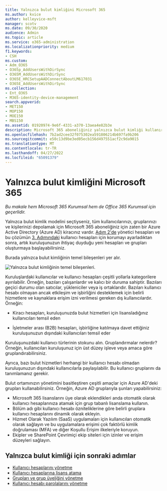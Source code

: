 ```yaml
---
title: Yalnızca bulut kimliğini Microsoft 365
ms.author: kvice
author: kelleyvice-msft
manager: scotv
ms.date: 09/30/2020
audience: Admin
ms.topic: article
ms.service: o365-administration
ms.localizationpriority: medium
f1.keywords:
- CSH
ms.custom:
- Adm_O365
- O365p_AddUsersWithDirSync
- O365M_AddUsersWithDirSync
- O365E_HRCSetupAADConnectAboutLM617031
- O365E_AddUsersWithDirSync
ms.collection:
- Ent_O365
- M365-identity-device-management
search.appverid:
- MET150
- MOP150
- MOE150
- MBS150
ms.assetid: 01920974-9e6f-4331-a370-13aea4e82b3e
description: Microsoft 365 aboneliğiniz yalnızca bulut kimliği kullanırken kullanıcı ve grup oluşturmayı açıklar.
ms.openlocfilehash: 7b2ad2cee32f075302ea591806214b697fa9b206
ms.sourcegitcommit: e50c13d9be3ed05ecb156d497551acf2c9da9015
ms.translationtype: MT
ms.contentlocale: tr-TR
ms.lasthandoff: 04/27/2022
ms.locfileid: "65091379"
---
```

# <a name="microsoft-365-cloud-only-identity"></a>Yalnızca bulut kimliğini Microsoft 365

*Bu makale hem Microsoft 365 Kurumsal hem de Office 365 Kurumsal için geçerlidir.*

Yalnızca bulut kimlik modelini seçtiyseniz, tüm kullanıcılarınızı, gruplarınızı ve kişilerinizi depolamak için Microsoft 365 aboneliğiniz için zaten bir Azure Active Directory (Azure AD) kiracınız vardır. [Adım 2'de](protect-your-global-administrator-accounts.md) yönetici hesapları ve bu çözümün [3. Adımındaki](microsoft-365-secure-sign-in.md) kullanıcı hesapları için korumayı ayarladıktan sonra, artık kuruluşunuzun ihtiyaç duyduğu yeni hesapları ve grupları oluşturmaya başlayabilirsiniz.

Burada yalnızca bulut kimliğinin temel bileşenleri yer alır.
 
![Yalnızca bulut kimliğinin temel bileşenleri.](../media/about-microsoft-365-identity/cloud-only-identity.png)

Kuruluşlardaki kullanıcılar ve kullanıcı hesapları çeşitli yollarla kategorilere ayırılabilir. Örneğin, bazıları çalışanlardır ve kalıcı bir duruma sahiptir. Bazıları geçici durumu olan satıcılar, yükleniciler veya iş ortaklarıdır. Bazıları kullanıcı hesabı olmayan ancak etkileşim ve işbirliğini desteklemek için belirli hizmetlere ve kaynaklara erişim izni verilmesi gereken dış kullanıcılardır. Örneğin:

- Kiracı hesapları, kuruluşunuzda bulut hizmetleri için lisansladığınız kullanıcıları temsil eden

- İşletmeler arası (B2B) hesapları, işbirliğine katılmaya davet ettiğiniz kuruluşunuzun dışındaki kullanıcıları temsil eder

Kuruluşunuzdaki kullanıcı türlerinin stokunu alın. Gruplandırmalar nelerdir? Örneğin, kullanıcıları kuruluşunuz için üst düzey işleve veya amaca göre gruplandırabilirsiniz.

Ayrıca, bazı bulut hizmetleri herhangi bir kullanıcı hesabı olmadan kuruluşunuzun dışındaki kullanıcılarla paylaşılabilir. Bu kullanıcı gruplarını da tanımlamanız gerekir.

Bulut ortamınızın yönetimini basitleştiren çeşitli amaçlar için Azure AD'deki grupları kullanabilirsiniz. Örneğin, Azure AD gruplarıyla şunları yapabilirsiniz:

- Microsoft 365 lisanslarını üye olarak eklendikleri anda otomatik olarak kullanıcı hesaplarınıza atamak için grup tabanlı lisanslama kullanın.
- Bölüm adı gibi kullanıcı hesabı özniteliklerine göre belirli gruplara kullanıcı hesaplarını dinamik olarak ekleyin.
- Hizmet Olarak Yazılım (SaaS) uygulamaları için kullanıcıları otomatik olarak sağlayın ve bu uygulamalara erişimi çok faktörlü kimlik doğrulaması (MFA) ve diğer Koşullu Erişim ilkeleriyle koruyun.
- Ekipler ve SharePoint Çevrimiçi ekip siteleri için izinler ve erişim düzeyleri sağlayın.

## <a name="next-steps-for-cloud-only-identity"></a>Yalnızca bulut kimliği için sonraki adımlar

- [Kullanıcı hesaplarını yönetme](manage-microsoft-365-accounts.md)
- [Kullanıcı hesaplarına lisans atama](assign-licenses-to-user-accounts.md)
- [Grupları ve grup üyeliğini yönetme](manage-microsoft-365-groups.md)
- [Kullanıcı hesabı parolalarını yönetme](manage-microsoft-365-passwords.md)
